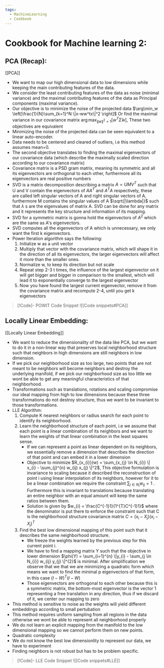 ```yaml
---
tags:
  - MachineLearning
  - Cookbook
---
```

# Cookbook for Machine learning 2:
## PCA (Recap):
[[PCA]]
- We want to map our high dimensional data to low dimensions while keeping the main contributing features of the data.
- We consider the least contributing features of the data as noise (minimal variance) and the maximal contributing features of the data as Principal components (maximal variance).
- Our objective is to minimize the noise of the projected data  $\arg\min_w \left[\frac{1}{N}\sum_{k=1}^N \|x-ww^tx\|^2 \right]$ Or find the maximal variance in our covariance matrix $\arg\max_{\|w\|^2=1} \left[w^T \hat{\Sigma}w\right]$, These two objectives are equivalent 
- Minimizing the noise of the projected data can be seen equivalent to a linear auto-encoder.
- Data needs to be centered and cleared of outliers, i.e this method assumes mean=0.
- The second objective translates to finding the maximal eigenvectors of our covariance data (which describe the maximally scaled direction according to our covariance matrix)
- Covariance matrix is a PSD gram matrix, meaning its symmetric and all its eigenvectors are orthogonal to each other, furthermore all its eigenvectors are real positive numbers
- SVD is a matrix decomposition describing a matrix $A = UMV^T$ such that U and V contain the eigenvectors of $AA^T$ and $A^TA$ respectively, these are called left singular vectors of A and right singular vectors of A, furthermore M contains the singular values of A $\sqrt{|\lambda|}$ such that $\lambda$ s are the eigenvalues of matrix A. SVD can be done for any matrix and it represents the key structure and information of its mapping.
- SVD for a symmetric matrix is gonna hold the eigenvectors of $A^2$ which are the same as A's eigenvectors.
- SVD computes all the eigenvectors of A which is unnecessary, we only want the first k eigenvectors.
- Power Iteration algorithm says the following:
	1. Initialize w as a unit vector
	2. Multiply that vector with the covariance matrix, which will shape it in the direction of all its eigenvectors, the larger eigenvectors will affect it more than the smaller ones.
	3. Normalize w, to keep its direction but not scale
	4. Repeat step 2-3 t times, the influence of the largest eigenvector on it will get bigger and bigger in comparison to the smallest, which will lead it to exponentially converge to the largest eigenvector
	5. Now you have found the largest current eigenvector, remove it from the covariance matrix and recompute 2-4, until you get k eigenvectors
	
> [!Code]- POWIT Code Snippet
> ![[Code snippets#PCA]]

## Locally Linear Embedding:
[[Locally Linear Embedding]]
- We want to reduce the dimensionality of the data like PCA, but we want to do it in a non-linear way that preserves local neighborhood structure such that neighbors in high dimensions are still neighbors in low dimension.
- If we pick our neighborhood size as too large, two points that are not meant to be neighbors will become neighbors and destroy the underlying manifold, if we pick our neighborhood size as too little we wont be able to get any meaningful characteristics of that neighborhood.
- Transformations such as translations, rotations and scaling compromise our ideal mapping from high to low dimensions because these three transformations do not destroy structure, thus we want to be invariant to those transformations.
- LLE Algorithm:
	1. Compute K nearest neighbors or radius search for each point to identify its neighborhood.
	2. Learn the neighborhood structure of each point, i.e we assume that each point is a linear combination of its neighbors and we want to learn the weights of that linear combination in the least squares sense.
		- If we can represent a point as linear dependent on its neighbors, we essentially remove a dimension that describes the direction of that point and can embed it in a lower dimension
		- Objective to minimize $R_{x_{i}}(w) = \sum_{x_{j} \in N_{i}} \| x_{i} - \sum_{j}^{n} w_{ij} x_{j} \|^2$, This objective formulation is invariance to scaling because it described the reconstruction of point i using linear interpolation of its neighbors, however for it to be a linear combination we require the constraint $\sum_{j \in N_{i}} w_{ij} = 1$ . Furthermore this is invariant to translations because translating an entire neighbor with an equal amount will keep the same ratios between them.
		- Solution is given by $w_{i} = \frac{C^{-1}1}{1^{T}C^{-1}1}$ where the denominator is put there to enforce the constraint such that C is the neighborhood structure covariance matrix $C = (x_{i} - X_{j})(x_{i} - X_{j})^{T}$
	3. Find the best low dimensional mapping of this point such that it describes the same neighborhood structure.
		- We freeze the weights learned by the previous step for this current point i.
		- We have to find a mapping matrix Y  such that the objective in lower dimension $\phi(Y) = \sum_{i=1}^{n} \|y_{i} - \sum_{j \in N_{i}} w_{ij} y_{j} \|^{2}$ is minimal. After simplification we observe that we that we are minimizing a quadratic form which means we want to find the minimal  p eigenvectors of that form, in this case $(I - W)^{T}(I - W)$
		- Those eigenvectors are orthogonal to each other because this is a symmetric matrix, the bottom-most eigenvector is the vector 1 representing a free translation in any direction, thus if we discard of it, we center our mapping to zero
- This method is sensitive to noise as the weights will yield different embeddings according to small pertubation
- This method requires uniform sampling from all regions in the data otherwise we wont be able to represent all neighborhood properly
- We do not learn an explicit mapping from the manifold to the low dimensional mapping so we cannot perform them on new points.
- Quadratic complexity
- We do not know the best low dimensionlity to represent our data, we have to experiment
- Finding neighbors is not robust but has to be problem specific.

> [!Code]- LLE Code Snippet
> ![[Code snippets#LLE]]
